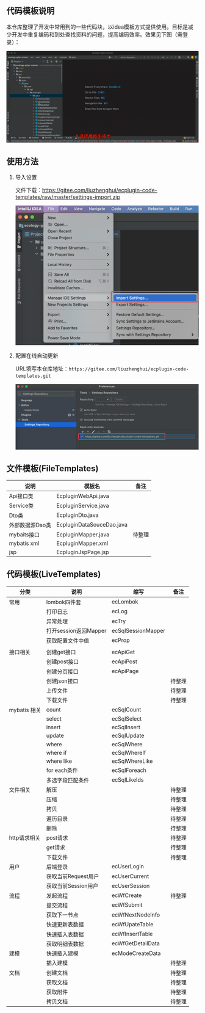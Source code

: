 ## 代码模板说明

​        本仓库整理了开发中常用到的一些代码块，以idea模板方式提供使用。目标是减少开发中重复编码和到处查找资料的问题，提高编码效率。效果见下图（需登录）：


![](readme/img1.gif)

## 使用方法

1. 导入设置
   
   文件下载：https://gitee.com/liuzhenghui/ecplugin-code-templates/raw/master/settings-import.zip

   ![](readme/img2.png)
   
2. 配置在线自动更新

   URL填写本仓库地址：```https://gitee.com/liuzhenghui/ecplugin-code-templates.git```

   ![](readme/img3.png)



## 文件模板(FileTemplates)

| 说明            | 模板名                    | 备注   |
| --------------- | ------------------------- | ------ |
| Api接口类       | EcpluginWebApi.java       |        |
| Service类       | EcpluginService.java      |        |
| Dto类           | EcpluginDto.java          |        |
| 外部数据源Dao类 | EcpluginDataSouceDao.java |        |
| mybaits接口     | EcpluginMapper.java       | 待整理 |
| mybatis xml     | EcpluginMapper.xml        |        |
| jsp             | EcpluginJspPage.jsp       |        |

## 代码模板(LiveTemplates)

| 分类         | 说明                  | 缩写               | 备注   |
| ------------ | --------------------- | ------------------ | ------ |
| 常用         | lombok四件套          | ecLombok           |        |
|              | 打印日志              | ecLog              |        |
|              | 异常处理              | ecTry              |        |
|              | 打开session返回Mapper | ecSqlSessionMapper |        |
|              | 获取配置文件中值      | ecProp             |        |
|              |                       |                    |        |
| 接口相关     | 创建get接口           | ecApiGet           |        |
|              | 创建post接口          | ecApiPost          |        |
|              | 创建分页接口          | ecApiPage          |        |
|              | 创建json接口          |                    | 待整理 |
|              | 上传文件              |                    | 待整理 |
|              | 下载文件              |                    | 待整理 |
| mybatis 相关 | count                 | ecSqlCount         |        |
|              | select                | ecSqlSelect        |        |
|              | insert                | ecSqlInsert        |        |
|              | update                | ecSqlUpdate        |        |
|              | where                 | ecSqlWhere         |        |
|              | where if              | ecSqlWhereIf       |        |
|              | where like            | ecSqlWhereLike     |        |
|              | for each条件          | ecSqlForeach       |        |
|              | 多选字段匹配条件      | ecSqlLikeIds       |        |
| 文件相关     | 解压                  |                    | 待整理 |
|              | 压缩                  |                    | 待整理 |
|              | 拷贝                  |                    | 待整理 |
|              | 遍历目录              |                    | 待整理 |
|              | 删除                  |                    | 待整理 |
| http请求相关 | post请求              |                    | 待整理 |
|              | get请求               |                    | 待整理 |
|              | 下载文件              |                    | 待整理 |
| 用户         | 后端登录              | ecUserLogin        |        |
|              | 获取当前Request用户   | ecUserCurrent      |        |
|              | 获取当前Session用户   | ecUserSession      |        |
| 流程         | 发起流程              | ecWfCreate         | 待整理 |
|              | 提交流程              | ecWfSubmit         |        |
|              | 获取下一节点          | ecWfNextNodeInfo   |        |
|              | 快速更新表数据        | ecWfUpateTable     |        |
|              | 快速插入表数据        | ecWfInsertTable    |        |
|              | 获取明细表数据        | ecWfGetDetailData  |        |
| 建模         | 快速插入建模          | ecModeCreateData   |        |
|              | 插入建模              |                    | 待整理 |
| 文档         | 创建文档              |                    | 待整理 |
|              | 获取文档              |                    | 待整理 |
|              | 获取附件              |                    | 待整理 |
|              | 拷贝文档              |                    | 待整理 |